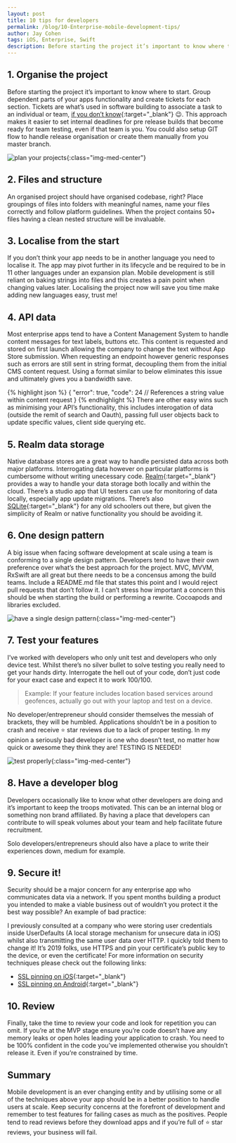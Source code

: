 ```yaml
---
layout: post
title: 10 tips for developers
permalink: /blog/10-Enterprise-mobile-development-tips/
author: Jay Cohen
tags: iOS, Enterprise, Swift
description: Before starting the project it’s important to know where to start (ancient proverb). Group dependent parts of your apps functionality and create tickets for each section.
---
```


## 1. Organise the project
Before starting the project it’s important to know where to start. Group dependent parts of your apps functionality and create tickets for each section. Tickets are what’s used in software building to associate a task to an individual or team, [if you don’t know](https://www.atlassian.com/agile/project-management/epics-stories-themes){:target="_blank"} 😉. This approach makes it easier to set internal deadlines for pre release builds that become ready for team testing, even if that team is you. You could also setup GIT flow to handle release organisation or create them manually from you master branch.

![plan your projects]({{site.url}}/assets/blog/2019/organise-planet.jpeg){:class="img-med-center"}

## 2. Files and structure
An organised project should have organised codebase, right? Place groupings of files into folders with meaningful names, name your files correctly and follow platform guidelines. When the project contains 50+ files having a clean nested structure will be invaluable.

## 3. Localise from the start
If you don’t think your app needs to be in another language you need to localise it. The app may pivot further in its lifecycle and be required to be in 11 other languages under an expansion plan. Mobile development is still reliant on baking strings into files and this creates a pain point when changing values later. Localising the project now will save you time make adding new languages easy, trust me!

## 4. API data
Most enterprise apps tend to have a Content Management System to handle content messages for text labels, buttons etc. This content is requested and stored on first launch allowing the company to change the text without App Store submission. When requesting an endpoint however generic responses such as errors are still sent in string format, decoupling them from the initial CMS content request. Using a format similar to below eliminates this issue and ultimately gives you a bandwidth save.

{% highlight json %}
{
  "error": true,
  "code": 24 // References a string value within content request
}
{% endhighlight %}
There are other easy wins such as minimising your API’s functionality, this includes interogation of data (outside the remit of search and Oauth), passing full user objects back to update specific values, client side querying etc.

## 5. Realm data storage
Native database stores are a great way to handle persisted data across both major platforms. Interrogating data however on particular platforms is cumbersome without writing unecessary code. [Realm](https://realm.io/){:target="_blank"} provides a way to handle your data storage both locally and within the cloud. There’s a studio app that UI testers can use for monitoring of data locally, especially app update migrations. There’s also [SQLite](https://www.sqlite.org/index.html){:target="_blank"} for any old schoolers out there, but given the simplicity of Realm or native functionality you should be avoiding it.

## 6. One design pattern
A big issue when facing software development at scale using a team is conforming to a single design pattern. Developers tend to have their own preference over what’s the best approach for the project. MVC, MVVM, RxSwift are all great but there needs to be a concensus among the build teams. Include a README.md file that states this point and I would reject pull requests that don’t follow it. I can’t stress how important a concern this should be when starting the build or performing a rewrite. Cocoapods and libraries excluded.

![have a single design pattern]({{site.url}}/assets/blog/2019/code-smell.jpeg){:class="img-med-center"}

## 7. Test your features
I’ve worked with developers who only unit test and developers who only device test. Whilst there’s no silver bullet to solve testing you really need to get your hands dirty. Interrogate the hell out of your code, don’t just code for your exact case and expect it to work 100/100.

> Example: If your feature includes location based services around geofences, actually go out with your laptop and test on a device.

No developer/entrepreneur should consider themselves the messiah of brackets, they will be humbled. Applications shouldn’t be in a position to crash and receive ⭐️ star reviews due to a lack of proper testing. In my opinion a seriously bad developer is one who doesn’t test, no matter how quick or awesome they think they are! TESTING IS NEEDED!

![test properly]({{site.url}}/assets/blog/2019/test-production.jpeg){:class="img-med-center"}

## 8. Have a developer blog
Developers occasionally like to know what other developers are doing and it’s important to keep the troops motivated. This can be an internal blog or something non brand affiliated. By having a place that developers can contribute to will speak volumes about your team and help facilitate future recruitment.

Solo developers/entrepreneurs should also have a place to write their experiences down, medium for example.

## 9. Secure it!
Security should be a major concern for any enterprise app who communicates data via a network. If you spent months building a product you intended to make a viable business out of wouldn’t you protect it the best way possible? An example of bad practice:

I previously consulted at a company who were storing user credentials inside UserDefaults (A local storage mechanism for unsecure data in iOS) whilst also transmitting the same user data over HTTP. I quickly told them to change it!
It’s 2019 folks, use HTTPS and pin your certificate’s public key to the device, or even the certificate! For more information on security techniques please check out the following links:
* [SSL pinning on iOS](https://infinum.co/the-capsized-eight/ssl-pinning-revisited){:target="_blank"}
* [SSL pinning on Android](https://developer.android.com/training/articles/security-ssl.html){:target="_blank"}

## 10. Review
Finally, take the time to review your code and look for repetition you can omit. If you’re at the MVP stage ensure you’re code doesn’t have any memory leaks or open holes leading your application to crash. You need to be 100% confident in the code you’ve implemented otherwise you shouldn’t release it. Even if you’re constrained by time.

## Summary
Mobile development is an ever changing entity and by utilising some or all of the techniques above your app should be in a better position to handle users at scale. Keep security concerns at the forefront of development and remember to test features for failing cases as much as the positives. People tend to read reviews before they download apps and if you’re full of ⭐️ star reviews, your business will fail.
